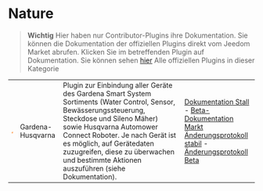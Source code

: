 
# Nature


>**Wichtig**
>Hier haben nur Contributor-Plugins ihre Dokumentation. Sie können die Dokumentation der offiziellen Plugins direkt vom Jeedom Market abrufen. Klicken Sie im betreffenden Plugin auf Dokumentation.
>Sie können sehen [hier](https://market.jeedom.com/index.php?v=d&p=market&type=plugin&categorie=nature) Alle offiziellen Plugins in dieser Kategorie


| | | | |
|--- | --- | --- | ---|
|<img src="gardena/gardena_icon.png" class="pluginLogo" width="100" />|Gardena-Husqvarna|Plugin zur Einbindung aller Geräte des Gardena Smart System Sortiments (Water Control, Sensor, Bewässerungssteuerung, Steckdose und Sileno Mäher) sowie Husqvarna Automower Connect Roboter. Je nach Gerät ist es möglich, auf Gerätedaten zuzugreifen, diese zu überwachen und bestimmte Aktionen auszuführen (siehe Dokumentation).|[Dokumentation Stall](https://mips2648.github.io/jeedom-plugins-docs/gardena/de_DE/) - [Beta-Dokumentation](https://mips2648.github.io/jeedom-plugins-docs/gardena/de_DE/)<br/>[Markt](https://market.jeedom.com/index.php?v=d&p=market_display&id=4031)<br/>[Änderungsprotokoll stabil](https://mips2648.github.io/jeedom-plugins-docs/gardena/de_DE/changelog) - [Änderungsprotokoll Beta](https://mips2648.github.io/jeedom-plugins-docs/gardena/de_DE/changelog)|
